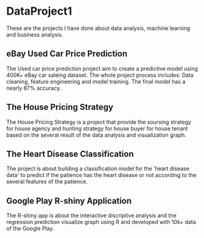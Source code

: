 # DataProject1
These are the projects I have done about data analysis, machine learning and business analysis.

eBay Used Car Price Prediction
-----------------
The Used car price prediction project aim to create a predictive model using 400K+ eBay car saleing dataset. The whole project process includes: Data cleaning, feature engineering  and model training. The final model has a nearly 87% accuracy.

The House Pricing Strategy 
-----------------
The House Pricing Strategy is a project that provide the soursing strategy for house agency and hunting strategy for house buyer for house tenant based on the several result of the data analysis and visualization graph.

The Heart Disease Classification 
------------------
The project is about building a classification model for the 'heart disease data' to predict if the patience has the heart disease or not according to the several features of the patience. 

Google Play R-shiny Application
------------------
The R-shiny app is about the interactive discriptive analysis and the regression prediction visualize graph using R and developed  with 10k+ data of the Google Play.
